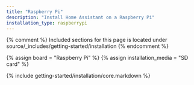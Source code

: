 ```yaml
---
title: "Raspberry Pi"
description: "Install Home Assistant on a Raspberry Pi"
installation_type: raspberrypi
---
```

{% comment %}
Included sections for this page is located under source/_includes/getting-started/installation
{% endcomment %}

{% assign board = "Raspberry Pi" %}
{% assign installation_media = "SD card" %}

<!--{% include getting-started/installation/operating_system.markdown %}
{% include getting-started/installation/container.markdown %}-->
{% include getting-started/installation/core.markdown %}
